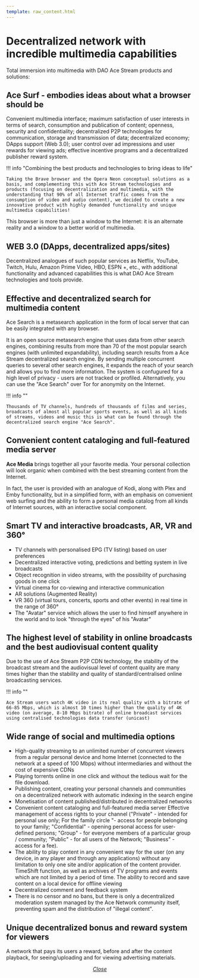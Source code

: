 ```yaml
---
template: raw_content.html
---
```


# Decentralized network with incredible multimedia capabilities

Total immersion into multimedia with DAO Ace Stream products and solutions:

## Ace Surf - embodies ideas about what a browser should be

Convenient multimedia interface; maximum satisfaction of user interests in terms of search, consumption and publication of content; openness, security and confidentiality; decentralized P2P technologies for communication, storage and transmission of data; decentralized economy; DApps support (Web 3.0); user control over ad impressions and user rewards for viewing ads; effective incentive programs and a decentralized publisher reward system.

!!! info "Combining the best products and technologies to bring ideas to life"

    Taking the Brave browser and the Opera Neon conceptual solutions as a basis, and complementing this with Ace Stream technologies and products (focusing on decentralization and multimedia, with the understanding that 90% of all Internet traffic comes from the consumption of video and audio content), we decided to create a new innovative product with highly demanded functionality and unique multimedia capabilities!

This browser is more than just a window to the Internet: it is an alternate reality and a window to a better world of multimedia.


## WEB 3.0 (DApps, decentralized apps/sites)

Decentralized analogues of such popular services as Netflix, YouTube, Twitch, Hulu, Amazon Prime Video, HBO, ESPN +, etc., with additional functionality and advanced capabilities this is what DAO Ace Stream technologies and tools provide.


## Effective and decentralized search for multimedia content

Ace Search is a metasearch application in the form of local server that can be easily integrated with any browser.

It is an open source metasearch engine that uses data from other search engines, combining results from more than 70 of the most popular search engines (with unlimited expandability), including search results from a Ace Stream decentralized search engine. By sending multiple concurrent queries to several other search engines, it expands the reach of your search and allows you to find more information. The system is confugured for a high level of privacy - users are not tracked or profiled. Alternatively, you can use the "Ace Search" over Tor for anonymity on the Internet.

!!! info ""

    Thousands of TV channels, hundreds of thousands of films and series, broadcasts of almost all popular sports events, as well as all kinds of streams, videos and music this is what can be found through the decentralized search engine "Ace Search".


## Convenient content cataloging and full-featured media server

**Ace Media** brings together all your favorite media. Your personal collection will look organic when combined with the best streaming content from the Internet.

In fact, the user is provided with an analogue of Kodi, along with Plex and Emby functionality, but in a simplified form, with an emphasis on convenient web surfing and the ability to form a personal media catalog from all kinds of Internet sources, with an interactive social component.


## Smart TV and interactive broadcasts, AR, VR and 360°

- TV channels with personalised EPG (TV listing) based on user preferences
- Decentralized interactive voting, predictions and betting system in live broadcasts
- Object recognition in video streams, with the possibility of purchasing goods in one click
- Virtual cinema for co-viewing and interactive communication
- AR solutions (Augmented Reality)
- VR 360 (virtual tours, concerts, sports and other events) in real time in the range of 360°
- The "Avatar" service which allows the user to find himself anywhere in the world and to look "through the eyes" of his "Avatar"


## The highest level of stability in online broadcasts and the best audiovisual content quality

Due to the use of Ace Stream P2P CDN technology, the stability of the broadcast stream and the audiovisual level of content quality are many times higher than the stability and quality of standard/centralised online broadcasting services.

!!! info ""

    Ace Stream users watch 4K video in its real quality with a bitrate of 66-85 Mbps, which is almost 10 times higher than the quality of 4K video (on average, 8-10 Mbps bitrate) of online broadcast services using centralised technologies data transfer (unicast)


## Wide range of social and multimedia options

- High-quality streaming to an unlimited number of concurrent viewers from a regular personal device and home Internet (connected to the network at a speed of 100 Mbps) without intermediaries and without the cost of expensive CDNs
- Playing torrents online in one click and without the tedious wait for the file download.
- Publishing content, creating your personal channels and communities on a decentralized network with automatic indexing in the search engine
- Monetisation of content published/distributed in decentralized networks
- Convenient content cataloging and full-featured media server
Effective management of access rights to your channel ("Private" - intended for personal use only; For the family circle "- access for people belonging to your family; "Confidential" - opening personal access for user-defined persons; "Group" - for everyone members of a particular group / community; "Public" - for all users of the Network; "Business" - access for a fee).
- The ability to play content in any convenient way for the user (on any device, in any player and through any applications) without any limitation to only one site and/or application of the content provider. TimeShift function, as well as archives of TV programs and events which are not limited by a period of time. The ability to record and save content on a local device for offline viewing
- Decentralized comment and feedback system
- There is no censor and no bans, but there is only a decentralized moderation system managed by the Ace Network community itself, preventing spam and the distribution of "illegal content".


## Unique decentralized bonus and reward system for viewers

A network that pays its users a reward, before and after the content playback, for seeing/uploading and for viewing advertising materials.


<p style="text-align: center">
    <em>
        <a class="md-button mdx-button--transparent-light close-popup-inner" href="#">
            Close
        </a>
    </em>
</p>
